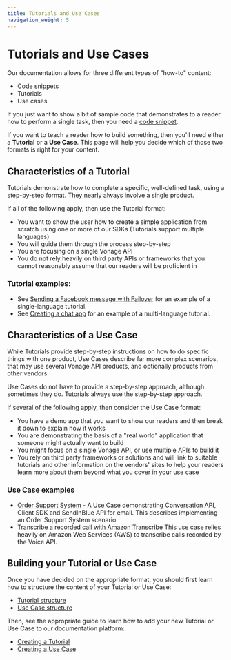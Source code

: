 ```yaml
---
title: Tutorials and Use Cases
navigation_weight: 5
---
```


# Tutorials and Use Cases

Our documentation allows for three different types of "how-to" content:

* Code snippets
* Tutorials
* Use cases

If you just want to show a bit of sample code that demonstrates to a reader how to perform a single task, then you need a [code snippet](/contribute/structure/content-types/code-snippets).

If you want to teach a reader how to build something, then you'll need either a **Tutorial** or a **Use Case**. This page will help you decide which of those two formats is right for your content.

## Characteristics of a Tutorial

Tutorials demonstrate how to complete a specific, well-defined task, using a step-by-step format. They nearly always involve a single product.

If all of the following apply, then use the Tutorial format:

* You want to show the user how to create a simple application from scratch using one or more of our SDKs (Tutorials support multiple languages)
* You will guide them through the process step-by-step
* You are focusing on a single Vonage API
* You do not rely heavily on third party APIs or frameworks that you cannot reasonably assume that our readers will be proficient in

### Tutorial examples:

* See [Sending a Facebook message with Failover](/dispatch/tutorials/send-facebook-message-with-failover/introduction) for an example of a single-language tutorial.
* See [Creating a chat app](/client-sdk/tutorials/in-app-messaging/introduction) for an example of a multi-language tutorial.


## Characteristics of a Use Case

While Tutorials provide step-by-step instructions on how to do specific things with one product, Use Cases describe far more complex scenarios, that may use several Vonage API products, and optionally products from other vendors.

Use Cases do not have to provide a step-by-step approach, although sometimes they do. Tutorials always use the step-by-step approach.

If several of the following apply, then consider the Use Case format:

* You have a demo app that you want to show our readers and then break it down to explain how it works
* You are demonstrating the basis of a "real world" application that someone might actually want to build
* You might focus on a single Vonage API, or use multiple APIs to build it
* You rely on third party frameworks or solutions and will link to suitable tutorials and other information on the vendors' sites to help your readers learn more about them beyond what you cover in your use case

### Use Case examples

* [Order Support System](/use-cases/client-sdk-sendinblue-order-confirm) - A Use Case demonstrating Conversation API, Client SDK and SendInBlue API for email. This describes implementing an Order Support System scenario.
* [Transcribe a recorded call with Amazon Transcribe](/use-cases/trancribe-amazon-api) This use case relies heavily on Amazon Web Services (AWS) to transcribe calls recorded by the Voice API.


## Building your Tutorial or Use Case

Once you have decided on the appropriate format, you should first learn how to structure the content of your Tutorial or Use Case:

* [Tutorial structure](/contribute/structure/content-types/tutorials)
* [Use Case structure](/contribute/structure/content-types/use-cases)

Then, see the appropriate guide to learn how to add your new Tutorial or Use Case to our documentation platform:

* [Creating a Tutorial](/contribute/tutorials-and-use-cases/tutorials)
* [Creating a Use Case](/contribute/tutorials-and-use-cases/use-cases)